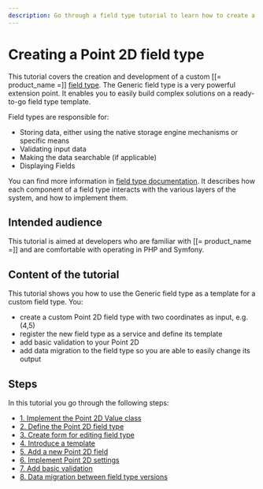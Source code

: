 ```yaml
---
description: Go through a field type tutorial to learn how to create a custom field type based on the built-in Generic field type.
---
```


# Creating a Point 2D field type 

This tutorial covers the creation and development of a custom [[= product_name =]] [field type](create_custom_generic_field_type.md).
The Generic field type is a very powerful extension point. It enables you to easily build complex solutions on a ready-to-go field type template.

Field types are responsible for:

- Storing data, either using the native storage engine mechanisms or specific means
- Validating input data
- Making the data searchable (if applicable)
- Displaying Fields

You can find more information in [field type documentation](field_types.md).
It describes how each component of a field type interacts with the various layers of the system, and how to implement them.

## Intended audience

This tutorial is aimed at developers who are familiar with [[= product_name =]] and are comfortable with operating in PHP and Symfony.

## Content of the tutorial

This tutorial shows you how to use the Generic field type as a template for a custom field type. You:

- create a custom Point 2D field type with two coordinates as input, e.g. (4,5)
- register the new field type as a service and define its template
- add basic validation to your Point 2D
- add data migration to the field type so you are able to easily change its output

## Steps

In this tutorial you go through the following steps:

- [1. Implement the Point 2D Value class](1_implement_the_point2d_value_class.md)
- [2. Define the Point 2D field type](2_define_point2d_field_type.md)
- [3. Create form for editing field type](3_create_form_for_point2d.md)
- [4. Introduce a template](4_introduce_a_template.md)
- [5. Add a new Point 2D field](5_add_a_field.md)
- [6. Implement Point 2D settings](6_settings.md)
- [7. Add basic validation](7_add_a_validation.md)
- [8. Data migration between field type versions](8_data_migration.md)
